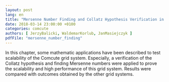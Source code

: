 ```yaml
---
layout: post
lang: en
title: "Mersenne Number Finding and Collatz Hypothesis Verification in the Comcute Grid System"
date: 2018-03-14 23:00:00 +0100
categories: comcute
authors: [ JerzyBalicki, WaldemarKorlub, JanMasiejczyk ]
pdfFile: "mersenne_number_finding"
---
```


In this chapter, some mathematic applications have been described to test scalability of the Comcute grid system. Especially, a verification of the Collatz hypothesis and finding Mersenne numbers were applied to prove the scalability and high performance of this grid system. Results were compared with outcomes obtained by the other grid systems.